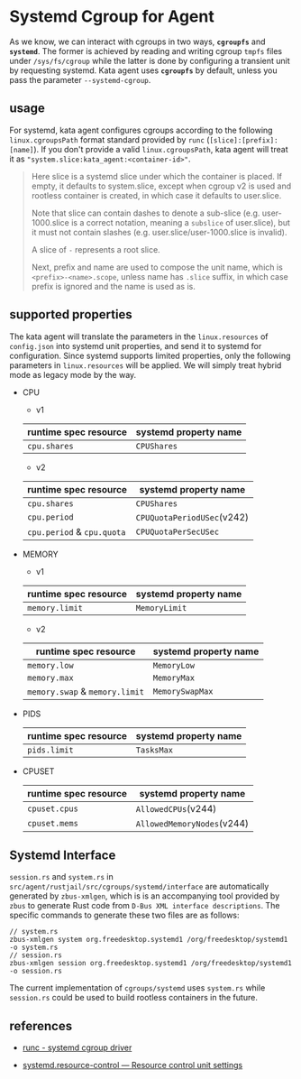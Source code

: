 # Systemd Cgroup for Agent

As we know, we can interact with cgroups in two ways, **`cgroupfs`** and **`systemd`**. The former is achieved by reading and writing cgroup `tmpfs` files under `/sys/fs/cgroup` while the latter is done by configuring a transient unit by requesting systemd. Kata agent uses **`cgroupfs`** by default, unless you pass the parameter `--systemd-cgroup`.

## usage

For systemd, kata agent configures cgroups according to the following `linux.cgroupsPath` format standard provided by `runc` (`[slice]:[prefix]:[name]`). If you don't provide a valid `linux.cgroupsPath`, kata agent will treat it as `"system.slice:kata_agent:<container-id>"`.

> Here slice is a systemd slice under which the container is placed. If empty, it defaults to system.slice, except when cgroup v2 is used and rootless container is created, in which case it defaults to user.slice.
>
> Note that slice can contain dashes to denote a sub-slice (e.g. user-1000.slice is a correct notation, meaning a `subslice` of user.slice), but it must not contain slashes (e.g. user.slice/user-1000.slice is invalid).
>
> A slice of `-` represents a root slice.
>
> Next, prefix and name are used to compose the unit name, which is `<prefix>-<name>.scope`, unless name has `.slice` suffix, in which case prefix is ignored and the name is used as is.

## supported properties

The kata agent will translate the parameters in the `linux.resources` of `config.json` into systemd unit properties, and send it to systemd for configuration. Since systemd supports limited properties, only the following parameters in `linux.resources` will be applied. We will simply treat hybrid mode as legacy mode by the way.

- CPU

  - v1

  | runtime spec resource | systemd property name |
  | --------------------- | --------------------- |
  | `cpu.shares`          | `CPUShares`           |

  - v2

  | runtime spec resource      | systemd property name      |
  | -------------------------- | -------------------------- |
  | `cpu.shares`               | `CPUShares`                |
  | `cpu.period`               | `CPUQuotaPeriodUSec`(v242) |
  | `cpu.period` & `cpu.quota` | `CPUQuotaPerSecUSec`       |

- MEMORY

  - v1

  | runtime spec resource | systemd property name |
  | --------------------- | --------------------- |
  | `memory.limit`        | `MemoryLimit`         |

  - v2

  | runtime spec resource          | systemd property name |
  | ------------------------------ | --------------------- |
  | `memory.low`                   | `MemoryLow`           |
  | `memory.max`                   | `MemoryMax`           |
  | `memory.swap` & `memory.limit` | `MemorySwapMax`       |

- PIDS

  | runtime spec resource | systemd property name |
  | --------------------- | --------------------- |
  | `pids.limit `         | `TasksMax`            |

- CPUSET

  | runtime spec resource | systemd property name      |
  | --------------------- | -------------------------- |
  | `cpuset.cpus`         | `AllowedCPUs`(v244)        |
  | `cpuset.mems`         | `AllowedMemoryNodes`(v244) |

## Systemd Interface

`session.rs` and `system.rs` in `src/agent/rustjail/src/cgroups/systemd/interface` are automatically generated by `zbus-xmlgen`, which is is an accompanying tool provided by `zbus` to generate Rust code from `D-Bus XML interface descriptions`. The specific commands to generate these two files are as follows:

```shell
// system.rs
zbus-xmlgen system org.freedesktop.systemd1 /org/freedesktop/systemd1 -o system.rs
// session.rs
zbus-xmlgen session org.freedesktop.systemd1 /org/freedesktop/systemd1 -o session.rs
```

The current implementation of `cgroups/systemd` uses `system.rs` while `session.rs` could be used to build rootless containers in the future.

## references

- [runc - systemd cgroup driver](https://github.com/opencontainers/runc/blob/main/docs/systemd.md)

- [systemd.resource-control  — Resource control unit settings](https://www.freedesktop.org/software/systemd/man/systemd.resource-control.html)
